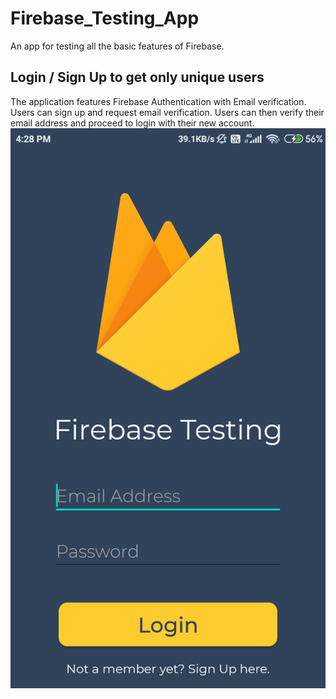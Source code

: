 # Firebase_Testing_App
An app for testing all the basic features of Firebase.
## Login / Sign Up to get only unique users
The application features Firebase Authentication with Email verification. Users can sign up and request email verification. Users can then verify their email address and proceed to login with their new account.
![alt text](https://github.com/Prakhar-Rathore/Firebase_Testing_App/blob/master/Screenshots/login.jpg)
